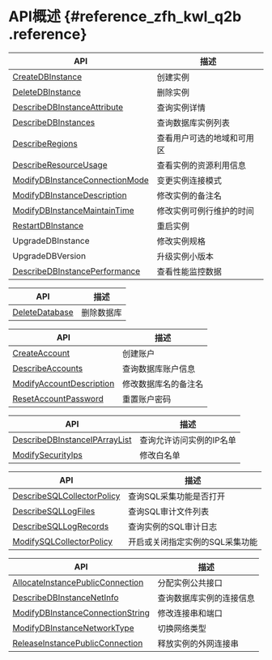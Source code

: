 # API概述 {#reference_zfh_kwl_q2b .reference}

|API|描述|
|---|--|
|[CreateDBInstance](intl.zh-CN/API参考/实例管理/CreateDBInstance.md#)|创建实例|
|[DeleteDBInstance](intl.zh-CN/API参考/实例管理/DeleteDBInstance.md#)|删除实例|
|[DescribeDBInstanceAttribute](intl.zh-CN/API参考/实例管理/DescribeDBInstanceAttribute.md#)|查询实例详情|
|[DescribeDBInstances](intl.zh-CN/API参考/实例管理/DescribeDBInstances.md#)|查询数据库实例列表|
|[DescribeRegions](intl.zh-CN/API参考/实例管理/DescribeRegions.md#)|查看用户可选的地域和可用区|
|[DescribeResourceUsage](intl.zh-CN/API参考/实例管理/DescribeResourceUsage.md#)|查看实例的资源利用信息|
|[ModifyDBInstanceConnectionMode](intl.zh-CN/API参考/实例管理/ModifyDBInstanceConnectionMode.md#)|变更实例连接模式|
|[ModifyDBInstanceDescription](intl.zh-CN/API参考/实例管理/ModifyDBInstanceDescription.md#)|修改实例的备注名|
|[ModifyDBInstanceMaintainTime](intl.zh-CN/API参考/实例管理/ModifyDBInstanceMaintainTime.md#)|修改实例可例行维护的时间|
|[RestartDBInstance](intl.zh-CN/API参考/实例管理/RestartDBInstance.md#)|重启实例|
|UpgradeDBInstance|修改实例规格|
|UpgradeDBVersion|升级实例小版本|
|[DescribeDBInstancePerformance](intl.zh-CN/API参考/实例管理/DescribeDBInstancePerformance.md#)|查看性能监控数据|

|API|描述|
|---|--|
|[DeleteDatabase](intl.zh-CN/API参考/数据库管理/DeleteDatabase.md#)|删除数据库|

|API|描述|
|---|--|
|[CreateAccount](intl.zh-CN/API参考/账户管理/CreateAccount.md#)|创建账户|
|[DescribeAccounts](intl.zh-CN/API参考/账户管理/DescribeAccounts.md#)|查询数据库账户信息|
|[ModifyAccountDescription](intl.zh-CN/API参考/账户管理/ModifyAccountDescription.md#)|修改数据库名的备注名|
|[ResetAccountPassword](intl.zh-CN/API参考/账户管理/ResetAccountPassword.md#)|重置账户密码|

|API|描述|
|---|--|
|[DescribeDBInstanceIPArrayList](intl.zh-CN/API参考/安全管理/DescribeDBInstanceIPArrayList.md#)|查询允许访问实例的IP名单|
|[ModifySecurityIps](intl.zh-CN/API参考/安全管理/ModifySecurityIps.md#)|修改白名单|

|API|描述|
|---|--|
|[DescribeSQLCollectorPolicy](intl.zh-CN/API参考/日志管理/DescribeSQLCollectorPolicy.md#)|查询SQL采集功能是否打开|
|[DescribeSQLLogFiles](intl.zh-CN/API参考/日志管理/DescribeSQLLogFiles.md#)|查询SQL审计文件列表|
|[DescribeSQLLogRecords](intl.zh-CN/API参考/日志管理/DescribeSQLLogRecords.md#)|查询实例的SQL审计日志|
|[ModifySQLCollectorPolicy](intl.zh-CN/API参考/日志管理/ModifySQLCollectorPolicy.md#)|开启或关闭指定实例的SQL采集功能|

|API|描述|
|---|--|
|[AllocateInstancePublicConnection](intl.zh-CN/API参考/网络管理/AllocateInstancePublicConnection.md#)|分配实例公共接口|
|[DescribeDBInstanceNetInfo](intl.zh-CN/API参考/网络管理/DescribeDBInstanceNetInfo.md#)|查询数据库实例的连接信息|
|[ModifyDBInstanceConnectionString](intl.zh-CN/API参考/网络管理/ModifyDBInstanceConnectionString.md#)|修改连接串和端口|
|[ModifyDBInstanceNetworkType](intl.zh-CN/API参考/网络管理/ModifyDBInstanceNetworkType.md#)|切换网络类型|
|[ReleaseInstancePublicConnection](intl.zh-CN/API参考/网络管理/ReleaseInstancePublicConnection.md#)|释放实例的外网连接串|

